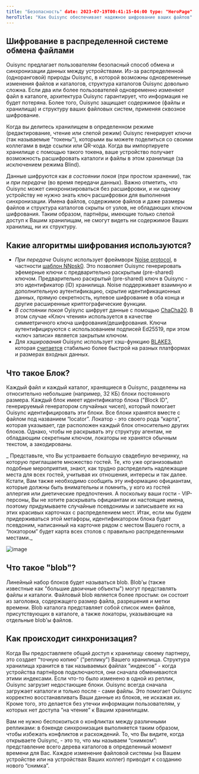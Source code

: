 ```yaml
---
title: "Безопасность" date: 2023-07-19T00:41:15-04:00 type: "HeroPage"
heroTitle: "Как Ouisync обеспечивает надежное шифрование ваших файлов"
---
```

## Шифрование в распределенной системе обмена файлами
Ouisync предлагает пользователям безопасный способ обмена и синхронизации данных
между устройствами. Из-за распределенной (одноранговой) природы Ouisync, в
которой возможны одновременные изменения файлов и каталогов, структура каталогов
Ouisync довольно сложна. Если два или более пользователей одновременно изменяют
файл в каталоге, архитектура Ouisync гарантирует, что информация не будет
потеряна. Более того, Ouisync защищает содержимое (файлы и хранилища) и
структуру ваших файловых систем, применяя сквозное шифрование.

Когда вы делитесь хранилищем в определенном режиме (редактирование, чтение или
слепой режим) Ouisync генерирует ключи (так называемые "токены"), которыми вы
можете поделиться со своими коллегами в виде ссылки или QR-кода. Когда вы
импортируете хранилище с помощью такого токена, ваше устройство получает
возможность расшифровать каталоги и файлы в этом хранилище (за исключением
режима Blind).

Данные шифруются как _в состоянии покоя_ (при простом хранении), так и _при
передаче_ (во время передачи данных). Важно отметить, что Ouisync может
синхронизироваться без расшифровки, и ни одному устройству не нужно знать ключ
расшифровки для выполнения синхронизации. Имена файлов, содержимое файлов и даже
размеры файлов и структура каталогов скрыты от узлов, не обладающих ключом
шифрования. Таким образом, партнёры, имеющие только слепой доступ к Вашим
хранилищам, не смогут видеть ни содержимое Ваших хранилищ, ни их структуру.

## Какие алгоритмы шифрования используются?
* _При передаче_ Ouisync использует фреймворк [Noise
  protocol](https://noiseprotocol.org/), в частности [шаблон
  NNpsk0](https://noiseprotocol.org/noise.html#pattern-modifiers). Это позволяет
  Ouisync генерировать эфемерные ключи с предварительно раскрытым (pre-shared)
  ключом. Предварительно раскрытый (pre-shared) ключ в Ouisync - это
  идентификатор (ID) хранилища. Noise поддерживает взаимную и дополнительную
  аутентификацию, скрытие идентификационных данных, прямую секретность, нулевое
  шифрование в оба конца и другие расширенные криптографические функции.
* _В состоянии покоя_ Oyisync шифрует данные с помощью
  [ChaCha20](https://en.wikipedia.org/wiki/Salsa20#ChaCha_variant). В этом
  случае «Ключ чтения» используется в качестве симметричного ключа
  шифрования/дешифрования. Ключи аутентифицируются с использованием подписей
  Ed25519, при этом «ключ записи» является закрытым ключом.
* Для _хэширования_ Ouisync использует хэш-функцию
  [BLAKE3](https://en.wikipedia.org/wiki/BLAKE_(hash_function)#BLAKE3), которая
  [считается](https://github.com/BLAKE3-team/BLAKE3-specs/blob/master/blake3.pdf)
  стабильно более быстрой на разных платформах и размерах входных данных.

## Что такое Блок?
Каждый файл и каждый каталог, хранящиеся в Ouisync, разделены на относительно
небольшие (например, 32 КБ) блоки постоянного размера. Каждый блок имеет
идентификатор блока ("Block ID", генерируемый генератором случайных чисел),
который помогает Ouisync идентифицировать эти блоки. Все блоки хранятся вместе с
файлом под названием “locator”. Локатор - это своего рода “карта”, которая
указывает, где расположен каждый блок относительно других блоков. Однако, чтобы
не раскрывать эту структуру агентам, не обладающим секретным ключом, локаторы не
хранятся обычным текстом, а закодированы.

_ Представьте, что Вы устраиваете большую свадебную вечеринку, на которую
приглашаете множество гостей. Те, кто уже организовывал подобные мероприятия,
знают, как трудно распределить надлежащие места для всех гостей, учитывая их
отношения, интересы и так далее. Кстати, Вам также необходимо сообщить эту
информацию официантам, которые должны быть внимательны и помнить, у кого из
гостей аллергия или диетические предпочтения. А поскольку ваши гости -
VIP-персоны, Вы не хотите раскрывать официантам их настоящие имена, поэтому
придумываете случайные псевдонимы и записываете их на этих красивых карточках с
распределением мест. Итак, если мы будем придерживаться этой метафоры,
идентификатором блока будет псевдоним, написанный на карточке рядом с местом
Вашего гостя, а “локатором” будет карта всех столов с правильно распределенными
местами._

![image](https://github.com/willow446/willow446.github.io/assets/1790886/06985a87-2dac-49a2-99ae-37725bd8e2ce)


## Что такое "blob"?
Линейный набор блоков будет называться blob. Blob'ы (также известные как
"большие двоичные объекты") могут представлять файлы и каталоги. Файловый blob
является более простым: он состоит из заголовка, содержащего размер файла,
разрешения и метки времени. Blob каталога представляет собой список имен файлов,
присутствующих в каталоге, а также локаторы, указывающие на отдельные blob'ы
файлов.

## Как происходит синхронизация?
Когда Вы предоставляете общий доступ к хранилищу своему партнеру, это создает
“точную копию” ("реплику") Вашего хранилища. Структура хранилища хранится в так
называемых файлах “индексов” - когда устройства партнёров подключаются, они
сначала обмениваются этими индексами. Если что-то было изменено в одной из
реплик, Ouisync загрузит недостающие блоки. Ouisync всегда сначала загружает
каталоги и только после - сами файлы. Это помогает Ouisync корректно
восстанавливать Ваши данные из блоков, не искажая их. Кроме того, это делается
без утечки информации пользователям, у которых нет доступа “на чтение” к Вашим
хранилищам.

Вам не нужно беспокоиться о конфликтах между различными репликами: в бэкенде
синхронизация выполняется таким образом, чтобы избежать конфликтов и
расхождений. То, что Вы видите, когда открываете Ouisync, - это то, что мы
называем “снимком”: представление всего дерева каталогов в определенный момент
времени для Вас. Каждое изменение файловой системы (на Вашем устройстве или на
устройствах Ваших коллег) приводит к созданию нового “снимка”.
